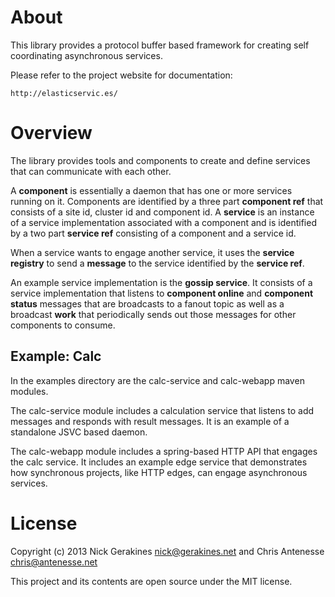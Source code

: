 # About

This library provides a protocol buffer based framework for creating self
coordinating asynchronous services.

Please refer to the project website for documentation:

    http://elasticservic.es/

# Overview

The library provides tools and components to create and define services that
can communicate with each other.

A **component** is essentially a daemon that has one or more services running
on it. Components are identified by a three part **component ref** that
consists of a site id, cluster id and component id. A **service** is an
instance of a service implementation associated with a component and is
identified by a two part **service ref** consisting of a component and a
service id.

When a service wants to engage another service, it uses the **service
registry** to send a **message** to the service identified by the **service
ref**.

An example service implementation is the **gossip service**. It consists of a
service implementation that listens to **component online** and **component
status** messages that are broadcasts to a fanout topic as well as a
broadcast **work** that periodically sends out those messages for other
components to consume.

## Example: Calc

In the examples directory are the calc-service and calc-webapp maven modules.

The calc-service module includes a calculation service that listens to add
messages and responds with result messages. It is an example of a standalone
JSVC based daemon.

The calc-webapp module includes a spring-based HTTP API that engages the calc
service. It includes an example edge service that demonstrates how
synchronous projects, like HTTP edges, can engage asynchronous services.

# License

Copyright (c) 2013 Nick Gerakines <nick@gerakines.net> and Chris
Antenesse <chris@antenesse.net>

This project and its contents are open source under the MIT license.
